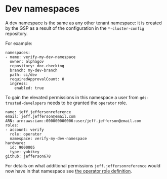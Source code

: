 # Dev namespaces

A dev namespace is the same as any other tenant namespace: it is created by the
GSP as a result of the configuration in the `*-cluster-config` repository.

For example:

```
namespaces:
- name: verify-my-dev-namespace
  owner: alphagov
  repository: doc-checking
  branch: my-dev-branch
  path: ci/dev
  requiredApprovalCount: 0
  ingress:
    enabled: true
```

To gain the elevated permissions in this namespace a user from
`gds-trusted-developers` needs to be granted the `operator` role.

```
name: jeff.jeffersonreference
email: jeff.jefferson@email.com
ARN: arn:aws:iam::000000000006:user/jeff.jefferson@email.com
roles:
- account: verify
  role: operator
  namespace: verify-my-dev-namespace
hardware:
  id: 9000005
  type: yubikey
github: jefferson678
```

For details on what additional permissions `jeff.jeffersonreference` would now
have in that namespace see [the operator role
definition](https://github.com/alphagov/gsp/blob/master/charts/gsp-cluster/templates/00-aws-auth/operator-cluster-role.yaml).
